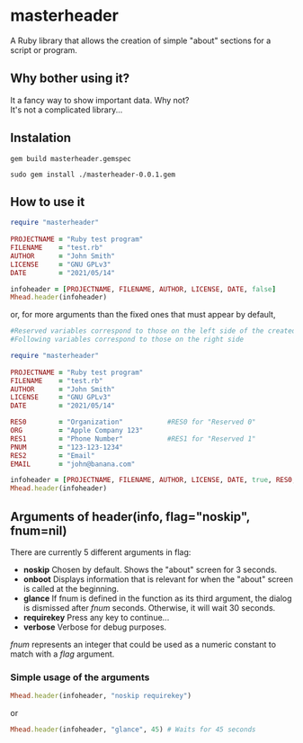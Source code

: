 # masterheader
A Ruby library that allows the creation of simple "about" sections for a script or program.

## Why bother using it?
It a fancy way to show important data. Why not?  
It's not a complicated library...

## Instalation
```
gem build masterheader.gemspec
```
```
sudo gem install ./masterheader-0.0.1.gem
```

## How to use it
```ruby
require "masterheader"
 
PROJECTNAME = "Ruby test program"
FILENAME    = "test.rb"
AUTHOR      = "John Smith"
LICENSE     = "GNU GPLv3"
DATE        = "2021/05/14"

infoheader = [PROJECTNAME, FILENAME, AUTHOR, LICENSE, DATE, false]
Mhead.header(infoheader)
```

or, for more arguments than the fixed ones that must appear by default,

```ruby
#Reserved variables correspond to those on the left side of the created table. The maximum size is 16 characters to avoid ugliness.
#Following variables correspond to those on the right side

require "masterheader"
 
PROJECTNAME = "Ruby test program"
FILENAME    = "test.rb"
AUTHOR      = "John Smith"
LICENSE     = "GNU GPLv3"
DATE        = "2021/05/14"

RES0        = "Organization"           #RES0 for "Reserved 0"
ORG         = "Apple Company 123"
RES1        = "Phone Number"           #RES1 for "Reserved 1"
PNUM        = "123-123-1234"
RES2        = "Email"                  
EMAIL       = "john@banana.com"

infoheader = [PROJECTNAME, FILENAME, AUTHOR, LICENSE, DATE, true, RES0, ORG, RES1, PNUM, RES2, EMAIL]
Mhead.header(infoheader)
```

## Arguments of header(info, flag="noskip", fnum=nil)
There are currently 5 different arguments in flag: 
- **noskip** Chosen by default. Shows the "about" screen for 3 seconds.
- **onboot** Displays information that is relevant for when the "about" screen is called at the beginning.
- **glance** If fnum is defined in the function as its third argument, the dialog is dismissed after *fnum* seconds. Otherwise, it will wait 30 seconds.
- **requirekey** Press any key to continue...
- **verbose** Verbose for debug purposes.

*fnum* represents an integer that could be used as a numeric constant to match with a *flag* argument.

### Simple usage of the arguments
```ruby
Mhead.header(infoheader, "noskip requirekey")
```
or
```ruby
Mhead.header(infoheader, "glance", 45) # Waits for 45 seconds
```
